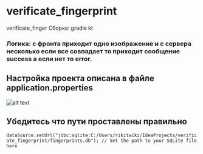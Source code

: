 # verificate_fingerprint

verificate_finger
Сборка: gradle kt


### Логика: с фронта приходит одно изображение и с сервера несколько если все совпадает то приходит сообщение success а если нет то error.

## Настройка проекта описана в файле application.properties

![alt text](https://www.mdpi.com/sensors/sensors-15-07807/article_deploy/html/images/sensors-15-07807-g008.png)

## Убедитесь что пути проставлены правильно
```dataSource.setUrl("jdbc:sqlite:C:/Users/rikitwiki/IdeaProjects/verificate_fingerprint/fingerprints.db"); // Set the path to your SQLite file here```
